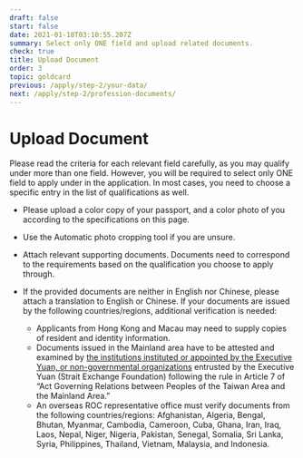 ```yaml
---
draft: false
start: false
date: 2021-01-18T03:10:55.207Z
summary: Select only ONE field and upload related documents.
check: true
title: Upload Document
order: 3
topic: goldcard
previous: /apply/step-2/your-data/
next: /apply/step-2/profession-documents/
---
```

# Upload Document

Please read the criteria for each relevant field carefully, as you may qualify under more than one field. However, you will be required to select only ONE field to apply under in the application. In most cases, you need to choose a specific entry in the list of qualifications as well.

* Please upload a color copy of your passport, and a color photo of you according to the specifications on this page.
* Use the Automatic photo cropping tool if you are unsure.
* Attach relevant supporting documents. Documents need to correspond to the requirements based on the qualification you choose to apply through.
* If the provided documents are neither in English nor Chinese, please attach a translation to English or Chinese. If your documents are issued by the following countries/regions, additional verification is needed:

  * Applicants from Hong Kong and Macau may need to supply copies of resident and identity information.
  * Documents issued in the Mainland area have to be attested and examined by [the institutions instituted or appointed by the Executive Yuan, or non-governmental organizations](https://ws.mac.gov.tw/001/Upload/OldWeb/www.mac.gov.tw/ct0c08.html?xItem=63253&ctNode=5642&mp=1) entrusted by the Executive Yuan (Strait Exchange Foundation) following the rule in Article 7 of “Act Governing Relations between Peoples of the Taiwan Area and the Mainland Area.”
  * An overseas ROC representative office must verify documents from the following countries/regions: Afghanistan, Algeria, Bengal, Bhutan, Myanmar, Cambodia, Cameroon, Cuba, Ghana, Iran, Iraq, Laos, Nepal, Niger, Nigeria, Pakistan, Senegal, Somalia, Sri Lanka, Syria, Philippines, Thailand, Vietnam, Malaysia, and Indonesia.